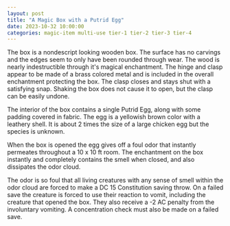```yaml
---
layout: post
title: "A Magic Box with a Putrid Egg"
date: 2023-10-32 10:00:00
categories: magic-item multi-use tier-1 tier-2 tier-3 tier-4
---
```


The box is a nondescript looking wooden box. The surface has no carvings and the edges seem to only have been rounded through wear. The wood is nearly indestructible through it's magical enchantment.  The hinge and clasp appear to be made of a brass colored metal and is included in the overall enchantment protecting the box. The clasp closes and stays shut with a satisfying snap. Shaking the box does not cause it to open, but the clasp can be easily undone.

The interior of the box contains a single Putrid Egg, along with some padding covered in fabric. The egg is a yellowish brown color with a leathery shell. It is about 2 times the size of a large chicken egg but the species is unknown.

When the box is opened the egg gives off a foul odor that instantly permeates throughout a 10 x 10 ft room. The enchantment on the box instantly and completely contains the smell when closed, and also dissipates the odor cloud.

The odor is so foul that all living creatures with any sense of smell within the odor cloud are forced to make a DC 15 Constitution saving throw. On a failed save the creature is forced to use their reaction to vomit, including the creature that opened the box. They also receive a -2 AC penalty from the involuntary vomiting. A concentration check must also be made on a failed save.

